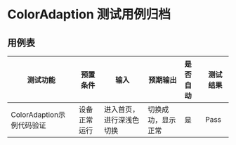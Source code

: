 # ColorAdaption 测试用例归档

## 用例表

| 测试功能            | 预置条件       | 输入                                    | 预期输出     | 是否自动 | 测试结果 |
| ------------------- | -------------- |---------------------------------------|----------| :------- | -------- |
| ColorAdaption示例代码验证    | 设备正常运行   | 进入首页，进行深浅色切换                   | 切换成功，显示正常 | 是       | Pass     |